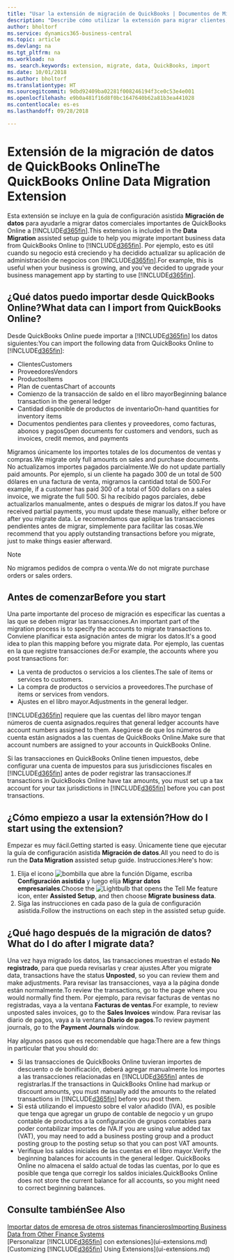 ```yaml
---
title: "Usar la extensión de migración de QuickBooks | Documentos de Microsoft"
description: "Describe cómo utilizar la extensión para migrar clientes, proveedores, elementos y cuentas de QuickBooks Online a Business Central."
author: bholtorf
ms.service: dynamics365-business-central
ms.topic: article
ms.devlang: na
ms.tgt_pltfrm: na
ms.workload: na
ms. search.keywords: extension, migrate, data, QuickBooks, import
ms.date: 10/01/2018
ms.author: bholtorf
ms.translationtype: HT
ms.sourcegitcommit: 9dbd92409ba02281f008246194f3ce0c53e4e001
ms.openlocfilehash: e9b0a481f16d8f0bc1647640b62a81b3ea441028
ms.contentlocale: es-es
ms.lasthandoff: 09/28/2018

---
```


# <a name="the-quickbooks-online-data-migration-extension"></a><span data-ttu-id="2094d-103">Extensión de la migración de datos de QuickBooks Online</span><span class="sxs-lookup"><span data-stu-id="2094d-103">The QuickBooks Online Data Migration Extension</span></span>
<span data-ttu-id="2094d-104">Esta extensión se incluye en la guía de configuración asistida **Migración de datos** para ayudarle a migrar datos comerciales importantes de QuickBooks Online a [!INCLUDE[d365fin](includes/d365fin_md.md)].</span><span class="sxs-lookup"><span data-stu-id="2094d-104">This extension is included in the **Data Migration** assisted setup guide to help you migrate important business data from QuickBooks Online to [!INCLUDE[d365fin](includes/d365fin_md.md)].</span></span> <span data-ttu-id="2094d-105">Por ejemplo, esto es útil cuando su negocio está creciendo y ha decidido actualizar su aplicación de administración de negocios con [!INCLUDE[d365fin](includes/d365fin_md.md)].</span><span class="sxs-lookup"><span data-stu-id="2094d-105">For example, this is useful when your business is growing, and you've decided to upgrade your business management app by starting to use [!INCLUDE[d365fin](includes/d365fin_md.md)].</span></span>

## <a name="what-data-can-i-import-from-quickbooks-online"></a><span data-ttu-id="2094d-106">¿Qué datos puedo importar desde QuickBooks Online?</span><span class="sxs-lookup"><span data-stu-id="2094d-106">What data can I import from QuickBooks Online?</span></span>
<span data-ttu-id="2094d-107">Desde QuickBooks Online puede importar a [!INCLUDE[d365fin](includes/d365fin_md.md)] los datos siguientes:</span><span class="sxs-lookup"><span data-stu-id="2094d-107">You can import the following data from QuickBooks Online to [!INCLUDE[d365fin](includes/d365fin_md.md)]:</span></span>  

* <span data-ttu-id="2094d-108">Clientes</span><span class="sxs-lookup"><span data-stu-id="2094d-108">Customers</span></span>
* <span data-ttu-id="2094d-109">Proveedores</span><span class="sxs-lookup"><span data-stu-id="2094d-109">Vendors</span></span>
* <span data-ttu-id="2094d-110">Productos</span><span class="sxs-lookup"><span data-stu-id="2094d-110">Items</span></span>
* <span data-ttu-id="2094d-111">Plan de cuentas</span><span class="sxs-lookup"><span data-stu-id="2094d-111">Chart of accounts</span></span>
* <span data-ttu-id="2094d-112">Comienzo de la transacción de saldo en el libro mayor</span><span class="sxs-lookup"><span data-stu-id="2094d-112">Beginning balance transaction in the general ledger</span></span>
* <span data-ttu-id="2094d-113">Cantidad disponible de productos de inventario</span><span class="sxs-lookup"><span data-stu-id="2094d-113">On-hand quantities for inventory items</span></span>
* <span data-ttu-id="2094d-114">Documentos pendientes para clientes y proveedores, como facturas, abonos y pagos</span><span class="sxs-lookup"><span data-stu-id="2094d-114">Open documents for customers and vendors, such as invoices, credit memos, and payments</span></span>

<span data-ttu-id="2094d-115">Migramos únicamente los importes totales de los documentos de ventas y compras.</span><span class="sxs-lookup"><span data-stu-id="2094d-115">We migrate only full amounts on sales and purchase documents.</span></span> <span data-ttu-id="2094d-116">No actualizamos importes pagados parcialmente.</span><span class="sxs-lookup"><span data-stu-id="2094d-116">We do not update partially paid amounts.</span></span> <span data-ttu-id="2094d-117">Por ejemplo, si un cliente ha pagado 300 de un total de 500 dólares en una factura de venta, migramos la cantidad total de 500.</span><span class="sxs-lookup"><span data-stu-id="2094d-117">For example, if a customer has paid 300 of a total of 500 dollars on a sales invoice, we migrate the full 500.</span></span> <span data-ttu-id="2094d-118">Si ha recibido pagos parciales, debe actualizarlos manualmente, antes o después de migrar los datos.</span><span class="sxs-lookup"><span data-stu-id="2094d-118">If you have received partial payments, you must update these manually, either before or after you migrate data.</span></span> <span data-ttu-id="2094d-119">Le recomendamos que aplique las transacciones pendientes antes de migrar, simplemente para facilitar las cosas.</span><span class="sxs-lookup"><span data-stu-id="2094d-119">We recommend that you apply outstanding transactions before you migrate, just to make things easier afterward.</span></span>

> [!NOTE]  
>   <span data-ttu-id="2094d-120">No migramos pedidos de compra o venta.</span><span class="sxs-lookup"><span data-stu-id="2094d-120">We do not migrate purchase orders or sales orders.</span></span>

## <a name="before-you-start"></a><span data-ttu-id="2094d-121">Antes de comenzar</span><span class="sxs-lookup"><span data-stu-id="2094d-121">Before you start</span></span>
<span data-ttu-id="2094d-122">Una parte importante del proceso de migración es especificar las cuentas a las que se deben migrar las transacciones.</span><span class="sxs-lookup"><span data-stu-id="2094d-122">An important part of the migration process is to specify the accounts to migrate transactions to.</span></span> <span data-ttu-id="2094d-123">Conviene planificar esta asignación antes de migrar los datos.</span><span class="sxs-lookup"><span data-stu-id="2094d-123">It's a good idea to plan this mapping before you migrate data.</span></span> <span data-ttu-id="2094d-124">Por ejemplo, las cuentas en la que registre transacciones de:</span><span class="sxs-lookup"><span data-stu-id="2094d-124">For example, the accounts where you post transactions for:</span></span>  

* <span data-ttu-id="2094d-125">La venta de productos o servicios a los clientes.</span><span class="sxs-lookup"><span data-stu-id="2094d-125">The sale of items or services to customers.</span></span>
* <span data-ttu-id="2094d-126">La compra de productos o servicios a proveedores.</span><span class="sxs-lookup"><span data-stu-id="2094d-126">The purchase of items or services from vendors.</span></span>  
* <span data-ttu-id="2094d-127">Ajustes en el libro mayor.</span><span class="sxs-lookup"><span data-stu-id="2094d-127">Adjustments in the general ledger.</span></span>  

[!INCLUDE[d365fin](includes/d365fin_md.md)] <span data-ttu-id="2094d-128">requiere que las cuentas del libro mayor tengan números de cuenta asignados.</span><span class="sxs-lookup"><span data-stu-id="2094d-128">requires that general ledger accounts have account numbers assigned to them.</span></span> <span data-ttu-id="2094d-129">Asegúrese de que los números de cuenta están asignados a las cuentas de QuickBooks Online.</span><span class="sxs-lookup"><span data-stu-id="2094d-129">Make sure that account numbers are assigned to your accounts in QuickBooks Online.</span></span>

<span data-ttu-id="2094d-130">Si las transacciones en QuickBooks Online tienen impuestos, debe configurar una cuenta de impuestos para sus jurisdicciones fiscales en [!INCLUDE[d365fin](includes/d365fin_md.md)] antes de poder registrar las transacciones.</span><span class="sxs-lookup"><span data-stu-id="2094d-130">If transactions in QuickBooks Online have tax amounts, you must set up a tax account for your tax jurisdictions in [!INCLUDE[d365fin](includes/d365fin_md.md)] before you can post transactions.</span></span>

## <a name="how-do-i-start-using-the-extension"></a><span data-ttu-id="2094d-131">¿Cómo empiezo a usar la extensión?</span><span class="sxs-lookup"><span data-stu-id="2094d-131">How do I start using the extension?</span></span>
<span data-ttu-id="2094d-132">Empezar es muy fácil.</span><span class="sxs-lookup"><span data-stu-id="2094d-132">Getting started is easy.</span></span> <span data-ttu-id="2094d-133">Únicamente tiene que ejecutar la guía de configuración asistida **Migración de datos**.</span><span class="sxs-lookup"><span data-stu-id="2094d-133">All you need to do is run the **Data Migration** assisted setup guide.</span></span> <span data-ttu-id="2094d-134">Instrucciones:</span><span class="sxs-lookup"><span data-stu-id="2094d-134">Here's how:</span></span>

1. <span data-ttu-id="2094d-135">Elija el icono ![bombilla que abre la función Dígame](media/ui-search/search_small.png "Dígame que desea hacer"), escriba **Configuración asistida** y luego elija **Migrar datos empresariales**.</span><span class="sxs-lookup"><span data-stu-id="2094d-135">Choose the ![Lightbulb that opens the Tell Me feature](media/ui-search/search_small.png "Tell me what you want to do") icon, enter **Assisted Setup**, and then choose **Migrate business data**.</span></span>
2. <span data-ttu-id="2094d-136">Siga las instrucciones en cada paso de la guía de configuración asistida.</span><span class="sxs-lookup"><span data-stu-id="2094d-136">Follow the instructions on each step in the assisted setup guide.</span></span>

## <a name="what-do-i-do-after-i-migrate-data"></a><span data-ttu-id="2094d-137">¿Qué hago después de la migración de datos?</span><span class="sxs-lookup"><span data-stu-id="2094d-137">What do I do after I migrate data?</span></span>
<span data-ttu-id="2094d-138">Una vez haya migrado los datos, las transacciones muestran el estado **No registrado**, para que pueda revisarlas y crear ajustes.</span><span class="sxs-lookup"><span data-stu-id="2094d-138">After you migrate data, transactions have the status **Unposted**, so you can review them and make adjustments.</span></span> <span data-ttu-id="2094d-139">Para revisar las transacciones, vaya a la página donde están normalmente.</span><span class="sxs-lookup"><span data-stu-id="2094d-139">To review the transactions, go to the page where you would normally find them.</span></span> <span data-ttu-id="2094d-140">Por ejemplo, para revisar facturas de ventas no registradas, vaya a la ventana **Facturas de ventas**.</span><span class="sxs-lookup"><span data-stu-id="2094d-140">For example, to review unposted sales invoices, go to the **Sales Invoices** window.</span></span> <span data-ttu-id="2094d-141">Para revisar las diario de pagos, vaya a la ventana **Diario de pagos**.</span><span class="sxs-lookup"><span data-stu-id="2094d-141">To review payment journals, go to the **Payment Journals** window.</span></span>   

<span data-ttu-id="2094d-142">Hay algunos pasos que es recomendable que haga:</span><span class="sxs-lookup"><span data-stu-id="2094d-142">There are a few things in particular that you should do:</span></span>

* <span data-ttu-id="2094d-143">Si las transacciones de QuickBooks Online tuvieran importes de descuento o de bonificación, deberá agregar manualmente los importes a las transacciones relacionadas en [!INCLUDE[d365fin](includes/d365fin_md.md)] antes de registrarlas.</span><span class="sxs-lookup"><span data-stu-id="2094d-143">If the transactions in QuickBooks Online had markup or discount amounts, you must manually add the amounts to the related transactions in [!INCLUDE[d365fin](includes/d365fin_md.md)] before you post them.</span></span>
* <span data-ttu-id="2094d-144">Si está utilizando el impuesto sobre el valor añadido (IVA), es posible que tenga que agregar un grupo de contable de negocio y un grupo contable de productos a la configuración de grupos contables para poder contabilizar importes de IVA.</span><span class="sxs-lookup"><span data-stu-id="2094d-144">If you are using value added tax (VAT), you may need to add a business posting group and a product posting group to the posting setup so that you can post VAT amounts.</span></span>
* <span data-ttu-id="2094d-145">Verifique los saldos iniciales de las cuentas en el libro mayor.</span><span class="sxs-lookup"><span data-stu-id="2094d-145">Verify the beginning balances for accounts in the general ledger.</span></span> <span data-ttu-id="2094d-146">QuickBooks Online no almacena el saldo actual de todas las cuentas, por lo que es posible que tenga que corregir los saldos iniciales.</span><span class="sxs-lookup"><span data-stu-id="2094d-146">QuickBooks Online does not store the current balance for all accounts, so you might need to correct beginning balances.</span></span>

## <a name="see-also"></a><span data-ttu-id="2094d-147">Consulte también</span><span class="sxs-lookup"><span data-stu-id="2094d-147">See Also</span></span>
[<span data-ttu-id="2094d-148">Importar datos de empresa de otros sistemas financieros</span><span class="sxs-lookup"><span data-stu-id="2094d-148">Importing Business Data from Other Finance Systems</span></span>](across-import-data-configuration-packages.md)  
<span data-ttu-id="2094d-149">[Personalizar [!INCLUDE[d365fin](includes/d365fin_md.md)] con extensiones](ui-extensions.md)</span><span class="sxs-lookup"><span data-stu-id="2094d-149">[Customizing [!INCLUDE[d365fin](includes/d365fin_md.md)] Using Extensions](ui-extensions.md)</span></span>  

